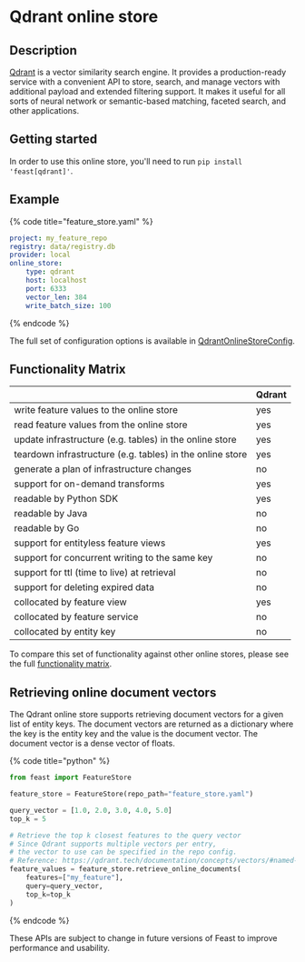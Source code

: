 # Qdrant online store

## Description

[Qdrant](http://qdrant.tech) is a vector similarity search engine. It provides a production-ready service with a convenient API to store, search, and manage vectors with additional payload and extended filtering support. It makes it useful for all sorts of neural network or semantic-based matching, faceted search, and other applications.

## Getting started

In order to use this online store, you'll need to run `pip install 'feast[qdrant]'`.

## Example

{% code title="feature_store.yaml" %}

```yaml
project: my_feature_repo
registry: data/registry.db
provider: local
online_store:
    type: qdrant
    host: localhost
    port: 6333
    vector_len: 384
    write_batch_size: 100
```

{% endcode %}

The full set of configuration options is available in [QdrantOnlineStoreConfig](https://rtd.feast.dev/en/master/#feast.infra.online_stores.qdrant_online_store.QdrantOnlineStoreConfig).

## Functionality Matrix

|                                                           | Qdrant   |
| :-------------------------------------------------------- | :------- |
| write feature values to the online store                  | yes      |
| read feature values from the online store                 | yes      |
| update infrastructure (e.g. tables) in the online store   | yes      |
| teardown infrastructure (e.g. tables) in the online store | yes      |
| generate a plan of infrastructure changes                 | no       |
| support for on-demand transforms                          | yes      |
| readable by Python SDK                                    | yes      |
| readable by Java                                          | no       |
| readable by Go                                            | no       |
| support for entityless feature views                      | yes      |
| support for concurrent writing to the same key            | no       |
| support for ttl (time to live) at retrieval               | no       |
| support for deleting expired data                         | no       |
| collocated by feature view                                | yes      |
| collocated by feature service                             | no       |
| collocated by entity key                                  | no       |

To compare this set of functionality against other online stores, please see the full [functionality matrix](overview.md#functionality-matrix).

## Retrieving online document vectors

The Qdrant online store supports retrieving document vectors for a given list of entity keys. The document vectors are returned as a dictionary where the key is the entity key and the value is the document vector. The document vector is a dense vector of floats.

{% code title="python" %}

```python
from feast import FeatureStore

feature_store = FeatureStore(repo_path="feature_store.yaml")

query_vector = [1.0, 2.0, 3.0, 4.0, 5.0]
top_k = 5

# Retrieve the top k closest features to the query vector
# Since Qdrant supports multiple vectors per entry,
# the vector to use can be specified in the repo config.
# Reference: https://qdrant.tech/documentation/concepts/vectors/#named-vectors
feature_values = feature_store.retrieve_online_documents(
    features=["my_feature"],
    query=query_vector,
    top_k=top_k
)
```

{% endcode %}

These APIs are subject to change in future versions of Feast to improve performance and usability.
